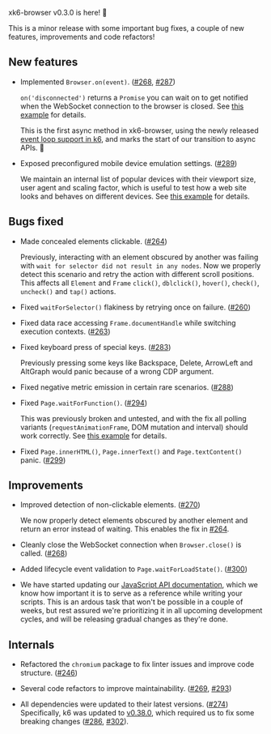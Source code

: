xk6-browser v0.3.0 is here! :tada:

This is a minor release with some important bug fixes, a couple of new features, improvements and code refactors!


## New features

- Implemented `Browser.on(event)`. ([#268](https://github.com/grafana/xk6-browser/pull/268), [#287](https://github.com/grafana/xk6-browser/pull/287))

  `on('disconnected')` returns a `Promise` you can wait on to get notified when the WebSocket connection to the browser is closed. See [this example](https://github.com/grafana/xk6-browser/blob/v0.3.0/examples/browser_on.js) for details.

  This is the first async method in xk6-browser, using the newly released [event loop support in k6](https://github.com/grafana/k6/pull/2228), and marks the start of our transition to async APIs. :tada:

- Exposed preconfigured mobile device emulation settings. ([#289](https://github.com/grafana/xk6-browser/pull/289))

  We maintain an internal list of popular devices with their viewport size, user agent and scaling factor, which is useful to test how a web site looks and behaves on different devices. See [this example](https://github.com/grafana/xk6-browser/blob/v0.3.0/examples/device_emulation.js) for details.



## Bugs fixed

- Made concealed elements clickable. ([#264](https://github.com/grafana/xk6-browser/pull/264))

  Previously, interacting with an element obscured by another was failing with `wait for selector did not result in any nodes`. Now we properly detect this scenario and retry the action with different scroll positions. This affects all `Element` and `Frame` `click()`, `dblclick()`, `hover()`, `check()`, `uncheck()` and `tap()` actions.

- Fixed `waitForSelector()` flakiness by retrying once on failure. ([#260](https://github.com/grafana/xk6-browser/pull/260))

- Fixed data race accessing `Frame.documentHandle` while switching execution contexts. ([#263](https://github.com/grafana/xk6-browser/pull/263))

- Fixed keyboard press of special keys. ([#283](https://github.com/grafana/xk6-browser/pull/283))

  Previously pressing some keys like Backspace, Delete, ArrowLeft and AltGraph would panic because of a wrong CDP argument.

- Fixed negative metric emission in certain rare scenarios. ([#288](https://github.com/grafana/xk6-browser/pull/288))

- Fixed `Page.waitForFunction()`. ([#294](https://github.com/grafana/xk6-browser/pull/294))

  This was previously broken and untested, and with the fix all polling variants (`requestAnimationFrame`, DOM mutation and interval) should work correctly. See [this example](https://github.com/grafana/xk6-browser/blob/v0.3.0/examples/waitforfunction.js) for details.

- Fixed `Page.innerHTML()`, `Page.innerText()` and `Page.textContent()` panic. ([#299](https://github.com/grafana/xk6-browser/pull/299))


## Improvements

- Improved detection of non-clickable elements. ([#270](https://github.com/grafana/xk6-browser/pull/270))

  We now properly detect elements obscured by another element and return an error instead of waiting. This enables the fix in [#264](https://github.com/grafana/xk6-browser/pull/264).

- Cleanly close the WebSocket connection when `Browser.close()` is called. ([#268](https://github.com/grafana/xk6-browser/pull/268))

- Added lifecycle event validation to `Page.waitForLoadState()`. ([#300](https://github.com/grafana/xk6-browser/pull/300))

- We have started updating our [JavaScript API documentation](https://k6.io/docs/javascript-api/xk6-browser/), which we know how important it is to serve as a reference while writing your scripts. This is an ardous task that won't be possible in a couple of weeks, but rest assured we're prioritizing it in all upcoming development cycles, and will be releasing gradual changes as they're done.



## Internals

- Refactored the `chromium` package to fix linter issues and improve code structure. ([#246](https://github.com/grafana/xk6-browser/pull/246))

- Several code refactors to improve maintainability. ([#269](https://github.com/grafana/xk6-browser/pull/269), [#293](https://github.com/grafana/xk6-browser/pull/293))

- All dependencies were updated to their latest versions. ([#274](https://github.com/grafana/xk6-browser/pull/274))
  Specifically, k6 was updated to [v0.38.0](https://github.com/grafana/k6/releases/tag/v0.38.0), which required us to fix some breaking changes ([#286](https://github.com/grafana/xk6-browser/pull/286), [#302](https://github.com/grafana/xk6-browser/pull/302)).
